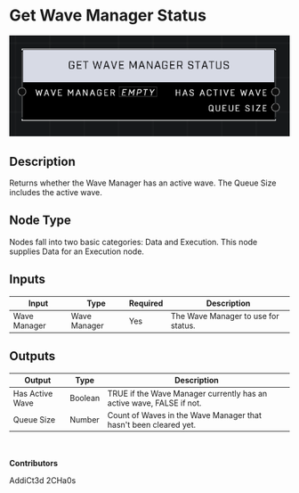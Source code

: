 # Get Wave Manager Status
![alt text](../../../.gitbook/assets/get-wave-manager-status.png)

## Description
Returns whether the Wave Manager has an active wave. The Queue Size includes the active wave.

## Node Type
Nodes fall into two basic categories: Data and Execution. This node supplies Data for an Execution node.

## Inputs
| Input            | Type             | Required | Description												    |
|------------------|------------------|----------|--------------------------------------------------------------|
| Wave Manager | Wave Manager | Yes | The Wave Manager to use for status. |

## Outputs
| Output           | Type             | Description												     |
|------------------|------------------|--------------------------------------------------------------|
| Has Active Wave | Boolean | TRUE if the Wave Manager currently has an active wave, FALSE if not.|
| Queue Size | Number | Count of Waves in the Wave Manager that hasn't been cleared yet.|

\
\
**Contributors**

AddiCt3d 2CHa0s